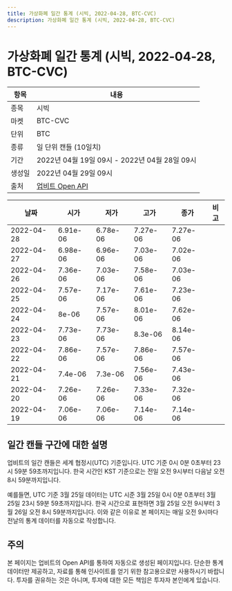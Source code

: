 ```yaml
---
title: 가상화폐 일간 통계 (시빅, 2022-04-28, BTC-CVC)
description: 가상화폐 일간 통계 (시빅, 2022-04-28, BTC-CVC)
---
```



가상화폐 일간 통계 (시빅, 2022-04-28, BTC-CVC)
===

|항목|내용|
|--|--|
|종목|시빅|
|마켓|BTC-CVC|
|단위|BTC|
|종류|일 단위 캔들 (10일치)|
|기간|2022년 04월 19일 09시 - 2022년 04월 28일 09시|
|생성일|2022년 04월 29일 09시|
|출처|[업비트 Open API](https://docs.upbit.com)|


|날짜|시가|저가|고가|종가|비고|
|--|--|--|--|--|--|
|2022-04-28|6.91e-06|6.78e-06|7.27e-06|7.27e-06|    |
|2022-04-27|6.98e-06|6.96e-06|7.03e-06|7.02e-06|    |
|2022-04-26|7.36e-06|7.03e-06|7.58e-06|7.03e-06|    |
|2022-04-25|7.57e-06|7.17e-06|7.61e-06|7.23e-06|    |
|2022-04-24|8e-06|7.57e-06|8.01e-06|7.62e-06|    |
|2022-04-23|7.73e-06|7.73e-06|8.3e-06|8.14e-06|    |
|2022-04-22|7.86e-06|7.57e-06|7.86e-06|7.57e-06|    |
|2022-04-21|7.4e-06|7.3e-06|7.56e-06|7.43e-06|    |
|2022-04-20|7.26e-06|7.26e-06|7.33e-06|7.32e-06|    |
|2022-04-19|7.06e-06|7.06e-06|7.14e-06|7.14e-06|    |


일간 캔들 구간에 대한 설명
---


업비트의 일간 캔들은 세계 협정시(UTC) 기준입니다. 
UTC 기준 0시 0분 0초부터 23시 59분 59초까지입니다. 
한국 시간인 KST 기준으로는 전일 오전 9시부터 다음날 오전 8시 59분까지입니다. 


예를들면, UTC 기준 3월 25일 데이터는 UTC 시준 3월 25일 0시 0분 0초부터 3월 25일 23시 59분 59초까지입니다. 
한국 시간으로 표현하면 3월 25일 오전 9시부터 3월 26일 오전 8시 59분까지입니다. 
이와 같은 이유로 본 페이지는 매일 오전 9시마다 전날의 통계 데이터를 자동으로 작성합니다. 


주의
---


본 페이지는 업비트의 Open API를 통하여 자동으로 생성된 페이지입니다. 
단순한 통계 데이터만 제공하고, 자료를 통해 인사이트를 얻기 위한 참고용으로만 사용하시기 바랍니다. 
투자를 권유하는 것은 아니며, 투자에 대한 모든 책임은 투자자 본인에게 있습니다. 
